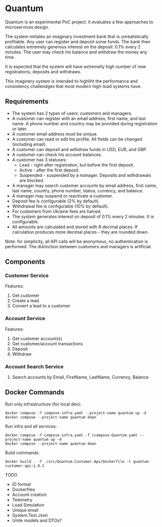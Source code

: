 # Quantum

Quantum is an experimental PoC project. It evaluates a few approaches to microservices design.

The system imitates an imaginary investment bank that is unrealistically profitable. 
Any user can register and deposit some funds. 
The bank then calculates extremely generous interest on the deposit: 0.1% every 2 minutes. 
The user may check his balance and withdraw the money any time.

It is expected that the system will have extremelly high number of new registrations, deposits and withdraws.

This imaginery system is intended to highliht the performance and consistency challendges that most modern high-load systems have.

## Requirements
- The system has 2 types of users: customers and managers.
- A customer can register with an email address, first name, and last name. A phone number and country may be provided during registration or later.
- A customer email address must be unique.
- A customer can read or edit his profile. All fields can be changed (including email).
- A customer can deposit and withdraw funds in USD, EUR, and GBP.
- A customer can check his account balances.
- A customer has 3 statuses:
  - Lead - right after registration, but before the first deposit.
  - Active - after the first deposit.
  - Suspended - suspended by a manager. Deposits and withdrawals are blocked.
- A manager may search customer accounts by email address, first name, last name, country, phone number, status, currency, and balance.
- A manager may suspend or reactivate a customer.
- Deposit fee is configurable (2% by default).
- Withdrawal fee is configurable (10% by default).
- For customers from Ukraine fees are halved.
- The system generates interest on deposit of 0.1% every 2 minutes. It is configurable.
- All amounts are calculated and stored with 8 decimal places. If calculation produces more decimal places - they are rounded down.

Note: for simplicity, all API calls will be anonymous, no authentication is performed. The distinction between customers and managers is artificial.

## Components

### Customer Service
Features:
1. Get customer
2. Create a lead
3. Convert a lead to a customer

### Account Service
Features:
1. Get customer account(s)
2. Get customer/account transactions
3. Deposit
4. Withdraw

### Account Search Service
1. Search accounts by Email, FirstName, LastName, Currency, Balance

## Docker Commands
Run only infrastructure (for local dev):
```
docker compose -f compose-infra.yaml --project-name quantum up -d
docker compose --project-name quantum down
```

Run infra and all services:
```
docker compose -f compose-infra.yaml -f ccompose-Quantum.yaml --project-name quantum up -d
docker compose --project-name quantum down
```

Build commands:
```
docker build . -f ./src/Quantum.Customer.Api/Dockerfile -t quantum-customer-api:1.0.1
```

TODO
- ID format
- Dockerfiles
- Account creation
- Telemetry
- Load Simulation
- Unique email
- System.Text.Json
- Unite models and DTOs?
